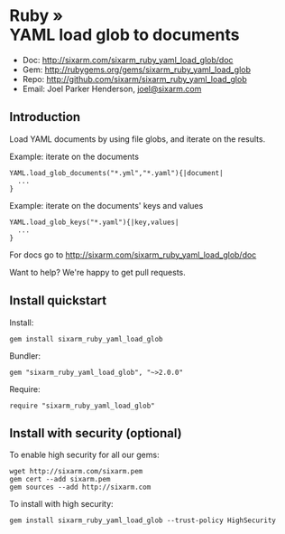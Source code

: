 # Ruby » <br> YAML load glob to documents


* Doc: <http://sixarm.com/sixarm_ruby_yaml_load_glob/doc>
* Gem: <http://rubygems.org/gems/sixarm_ruby_yaml_load_glob>
* Repo: <http://github.com/sixarm/sixarm_ruby_yaml_load_glob>
* Email: Joel Parker Henderson, <joel@sixarm.com>


## Introduction

Load YAML documents by using file globs, and iterate on the results.

Example: iterate on the documents

    YAML.load_glob_documents("*.yml","*.yaml"){|document|
      ...
    }

Example: iterate on the documents' keys and values

    YAML.load_glob_keys("*.yaml"){|key,values|
      ...
    }

For docs go to <http://sixarm.com/sixarm_ruby_yaml_load_glob/doc>

Want to help? We're happy to get pull requests.


## Install quickstart

Install:

    gem install sixarm_ruby_yaml_load_glob

Bundler:

    gem "sixarm_ruby_yaml_load_glob", "~>2.0.0"

Require:

    require "sixarm_ruby_yaml_load_glob"


## Install with security (optional)

To enable high security for all our gems:

    wget http://sixarm.com/sixarm.pem
    gem cert --add sixarm.pem
    gem sources --add http://sixarm.com

To install with high security:

    gem install sixarm_ruby_yaml_load_glob --trust-policy HighSecurity
